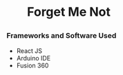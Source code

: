 <h1 align="left"><ul>Forget Me Not</ul></h1>

<h3><b>Frameworks and Software Used</b></h3>
<ul>
  <li>React JS</li>
  <li>Arduino IDE</li>
  <li>Fusion 360</li>
</ul>
